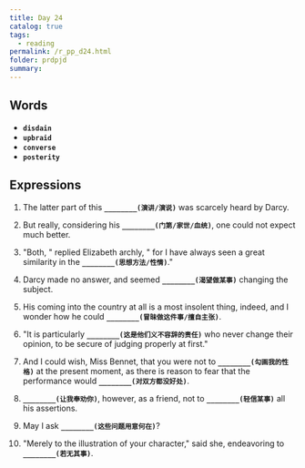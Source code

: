 ```yaml
---
title: Day 24
catalog: true
tags: 
  - reading
permalink: /r_pp_d24.html
folder: prdpjd
summary: 
---
```


## Words

-   <b data-toggle="tooltip" data-original-title="{{site.data.glossary.disdain}}">`disdain`</b>
-   <b data-toggle="tooltip" data-original-title="{{site.data.glossary.upbraid}}">`upbraid`</b>
-   <b data-toggle="tooltip" data-original-title="{{site.data.glossary.converse}}">`converse`</b>
-   <b data-toggle="tooltip" data-original-title="{{site.data.glossary.posterity}}">`posterity`</b>


## Expressions

1.  The latter part of this <b data-toggle="tooltip" data-original-title="{{site.data.answers.d24_a}}">`________(演讲/演说)`</b> was scarcely heard by Darcy.

2.  But really, considering his <b data-toggle="tooltip" data-original-title="{{site.data.answers.d24_b}}">`________(门第/家世/血统)`</b>, one could not expect much better.

3.  "Both, " replied Elizabeth archly, " for I have always seen a great similarity in the <b data-toggle="tooltip" data-original-title="{{site.data.answers.d24_c}}">`________(思想方法/性情)`</b>."

4.  Darcy made no answer, and seemed <b data-toggle="tooltip" data-original-title="{{site.data.answers.d24_d}}">`________(渴望做某事)`</b> changing the subject.

5.  His coming into the country at all is a most insolent thing, indeed, and I wonder how he could <b data-toggle="tooltip" data-original-title="{{site.data.answers.d24_e}}">`________(冒昧做这件事/擅自主张)`</b>.

6.  "It is particularly <b data-toggle="tooltip" data-original-title="{{site.data.answers.d24_f}}">`________(这是他们义不容辞的责任)`</b> who never change their opinion, to be secure of judging properly at first."

7.  And I could wish, Miss Bennet, that you were not to <b data-toggle="tooltip" data-original-title="{{site.data.answers.d24_g}}">`________(勾画我的性格)`</b> at the present moment, as there is reason to fear that the performance would <b data-toggle="tooltip" data-original-title="{{site.data.answers.d24_g2}}">`________(对双方都没好处)`</b>.

8.  <b data-toggle="tooltip" data-original-title="{{site.data.answers.d24_h}}">`________(让我奉劝你)`</b>, however, as a friend, not to <b data-toggle="tooltip" data-original-title="{{site.data.answers.d24_h2}}">`________(轻信某事)`</b> all his assertions.

9. May I ask <b data-toggle="tooltip" data-original-title="{{site.data.answers.d24_i}}">`________(这些问题用意何在)`</b>?

10. "Merely to the illustration of your character," said she, endeavoring to <b data-toggle="tooltip" data-original-title="{{site.data.answers.d24_j}}">`________(若无其事)`</b>.